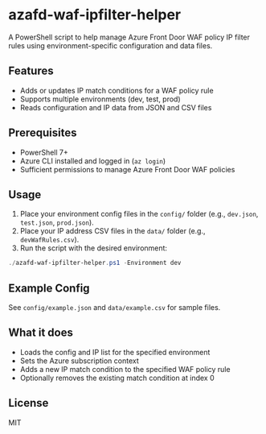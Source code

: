 # azafd-waf-ipfilter-helper

A PowerShell script to help manage Azure Front Door WAF policy IP filter rules using environment-specific configuration and data files.

## Features
- Adds or updates IP match conditions for a WAF policy rule
- Supports multiple environments (dev, test, prod)
- Reads configuration and IP data from JSON and CSV files

## Prerequisites
- PowerShell 7+
- Azure CLI installed and logged in (`az login`)
- Sufficient permissions to manage Azure Front Door WAF policies

## Usage

1. Place your environment config files in the `config/` folder (e.g., `dev.json`, `test.json`, `prod.json`).
2. Place your IP address CSV files in the `data/` folder (e.g., `devWafRules.csv`).
3. Run the script with the desired environment:

```powershell
./azafd-waf-ipfilter-helper.ps1 -Environment dev
```

## Example Config
See `config/example.json` and `data/example.csv` for sample files.

## What it does
- Loads the config and IP list for the specified environment
- Sets the Azure subscription context
- Adds a new IP match condition to the specified WAF policy rule
- Optionally removes the existing match condition at index 0

## License
MIT
